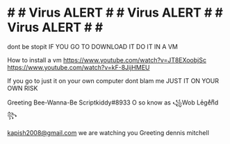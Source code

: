# # # Virus ALERT # # Virus ALERT # # Virus ALERT # # #

dont be stopit
IF YOU GO TO DOWNLOAD IT 
DO IT IN A VM

How to install a vm
https://www.youtube.com/watch?v=JT8EXoobjSc
https://www.youtube.com/watch?v=kF-8JijHMEU

If you go to just it on your own computer dont blam me
JUST IT ON YOUR OWN RISK

Greeting Bee-Wanna-Be Scriptkiddy#8933
O so know as ꧁Wob Leͥgeͣnͫd꧂

kapish2008@gmail.com we are watching you
Greeting dennis mitchell
